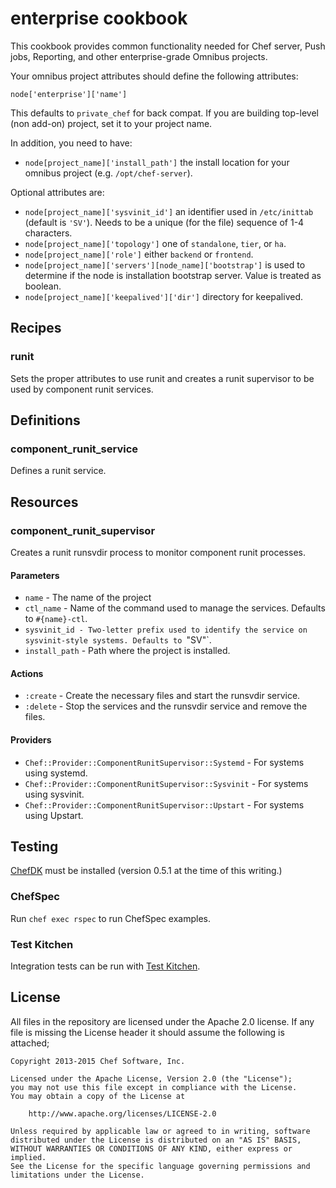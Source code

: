 enterprise cookbook
===================

This cookbook provides common functionality needed for Chef server,
Push jobs, Reporting, and other enterprise-grade Omnibus projects.

Your omnibus project attributes should define the following attributes:

    node['enterprise']['name']

This defaults to `private_chef` for back compat. If you are building
top-level (non add-on) project, set it to your project name.

In addition, you need to have:

* `node[project_name]['install_path']` the install location for your
  omnibus project (e.g. `/opt/chef-server`).

Optional attributes are:

* `node[project_name]['sysvinit_id']` an identifier used in
    `/etc/inittab` (default is `'SV'`). Needs to be a unique (for the
    file) sequence of 1-4 characters.
* `node[project_name]['topology']` one of `standalone`, `tier`, or `ha`.
* `node[project_name]['role']` either `backend` or `frontend`.
* `node[project_name]['servers'][node_name]['bootstrap']` is used to
  determine if the node is installation bootstrap server. Value is
  treated as boolean.
* `node[project_name]['keepalived']['dir']` directory for keepalived.

## Recipes

### runit

Sets the proper attributes to use runit and creates a runit supervisor to be
used by component runit services.

## Definitions

### component_runit_service

Defines a runit service.

## Resources

### component_runit_supervisor

Creates a runit runsvdir process to monitor component runit processes.

#### Parameters

* `name` - The name of the project
* `ctl_name` - Name of the command used to manage the services. Defaults to
  `#{name}-ctl`.
* `sysvinit_id - Two-letter prefix used to identify the service on
  sysvinit-style systems. Defaults to `"SV"`.
* `install_path` - Path where the project is installed.

#### Actions

* `:create` - Create the necessary files and start the runsvdir service.
* `:delete` - Stop the services and the runsvdir service and remove the files.

#### Providers

* `Chef::Provider::ComponentRunitSupervisor::Systemd` - For systems using systemd.
* `Chef::Provider::ComponentRunitSupervisor::Sysvinit` - For systems using sysvinit.
* `Chef::Provider::ComponentRunitSupervisor::Upstart` - For systems using Upstart.

## Testing

[ChefDK](http://downloads.chef.io/chef-dk/) must be installed (version 0.5.1 at
the time of this writing.)

### ChefSpec

Run `chef exec rspec` to run ChefSpec examples.

### Test Kitchen

Integration tests can be run with [Test Kitchen](http://kitchen.ci/).

## License

All files in the repository are licensed under the Apache 2.0 license. If any
file is missing the License header it should assume the following is attached;

```
Copyright 2013-2015 Chef Software, Inc.

Licensed under the Apache License, Version 2.0 (the "License");
you may not use this file except in compliance with the License.
You may obtain a copy of the License at

    http://www.apache.org/licenses/LICENSE-2.0

Unless required by applicable law or agreed to in writing, software
distributed under the License is distributed on an "AS IS" BASIS,
WITHOUT WARRANTIES OR CONDITIONS OF ANY KIND, either express or implied.
See the License for the specific language governing permissions and
limitations under the License.
```
